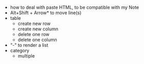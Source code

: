 - how to deal with paste HTML, to be compatible with my Note
- Alt+Shift + Arrow* to move line(s)
- table
    - create new row
    - create new column
    - delete one row
    - delete one column
- "-" to render a list
- category
    - multiple
